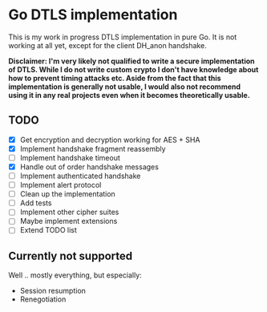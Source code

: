 # Go DTLS implementation

This is my work in progress DTLS implementation in pure Go.
It is not working at all yet, except for the client DH_anon handshake.

**Disclaimer: I'm very likely not qualified to write a secure implementation of DTLS.
While I do not write custom crypto I don't have knowledge about how to prevent timing attacks etc.
Aside from the fact that this implementation is generally not usable, I would also not recommend using it in any real projects even when it becomes theoretically usable.**

## TODO

* [x] Get encryption and decryption working for AES + SHA
* [x] Implement handshake fragment reassembly
* [ ] Implement handshake timeout
* [x] Handle out of order handshake messages
* [ ] Implement authenticated handshake
* [ ] Implement alert protocol
* [ ] Clean up the implementation
* [ ] Add tests
* [ ] Implement other cipher suites
* [ ] Maybe implement extensions
* [ ] Extend TODO list

## Currently not supported
Well .. mostly everything, but especially:

* Session resumption
* Renegotiation
